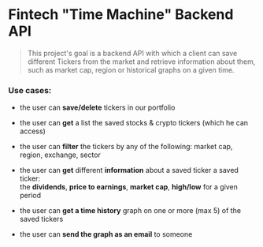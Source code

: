# Fintech "Time Machine" Backend API

> This project's goal is a backend API with which a client can save different Tickers from the market and retrieve information about them, such as market cap, region or historical graphs on a given time.  
    
<h3>Use cases:</h3>


- the user can **save/delete** tickers in our portfolio

- the user can **get** a list the saved stocks & crypto tickers (which he can access)

- the user can **filter** the tickers by any of the following: market cap, region, exchange, sector

- the user can **get** different **information** about a saved ticker a saved ticker: <br>
  the **dividends**, **price to earnings**, **market cap**, **high/low** for a given period

- the user can **get a time history** graph on one or more (max 5) of the saved tickers

- the user can **send the graph as an email** to someone
